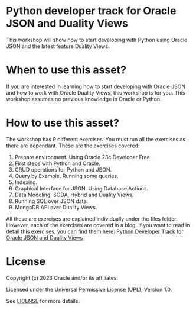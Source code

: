 # Python developer track for Oracle JSON and Duality Views


This workshop will show how to start developing with Python using Oracle JSON and the latest feature Duality Views.


# When to use this asset?

If you are interested in learning how to start developing with Oracle JSON and how to work with Oracle Duality Views, this workshop is for you. This workshop assumes no previous knowledge in Oracle or Python.

# How to use this asset?

The workshop has 9 different exercises. You must run all the exercises as there are dependant. These are the exercises covered:

1. Prepare environment. Using Oracle 23c Developer Free.
2. First steps with Python and Oracle.
3. CRUD operations for Python and JSON.
4. Query by Example. Running some queries.
5. Indexing.
6. Graphical Interface for JSON. Using Database Actions.
7. Data Modeling: SODA, Hybrid and Duality Views.
8. Running SQL over JSON data.
9. MongoDB API over Duality Views.

All these are exercises are explained individually under the files folder. However, each of the exercises are covered in a blog. If you want to read in detail this exercises, you can find them here: [Python Developer Track for Oracle JSON and Duality Views](https://dev.to/javierdelatorre/python-developer-track-for-oracle-json-and-duality-views-2b9h)


# License
 
Copyright (c) 2023 Oracle and/or its affiliates.
 
Licensed under the Universal Permissive License (UPL), Version 1.0.
 
See [LICENSE](https://github.com/oracle-devrel/technology-engineering/blob/main/LICENSE) for more details.
